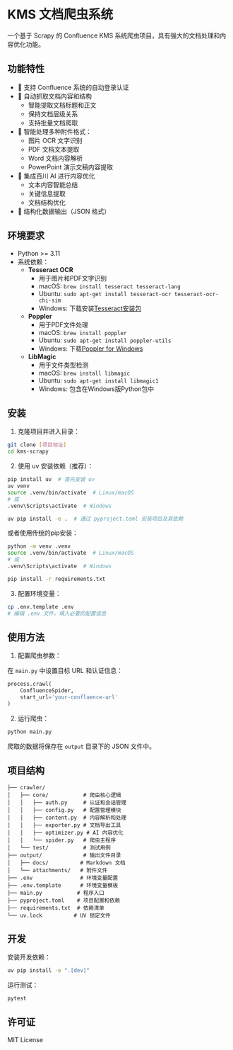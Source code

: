 # KMS 文档爬虫系统

一个基于 Scrapy 的 Confluence KMS 系统爬虫项目，具有强大的文档处理和内容优化功能。

## 功能特性

- 🔐 支持 Confluence 系统的自动登录认证
- 📑 自动抓取文档内容和结构
  - 智能提取文档标题和正文
  - 保持文档层级关系
  - 支持批量文档爬取
- 📎 智能处理多种附件格式：
  - 图片 OCR 文字识别
  - PDF 文档文本提取
  - Word 文档内容解析
  - PowerPoint 演示文稿内容提取
- 🤖 集成百川 AI 进行内容优化
  - 文本内容智能总结
  - 关键信息提取
  - 文档结构优化
- 💾 结构化数据输出（JSON 格式）

## 环境要求

- Python >= 3.11
- 系统依赖：
  - **Tesseract OCR**
    - 用于图片和PDF文字识别
    - macOS: `brew install tesseract tesseract-lang`
    - Ubuntu: `sudo apt-get install tesseract-ocr tesseract-ocr-chi-sim`
    - Windows: 下载安装[Tesseract安装包](https://github.com/UB-Mannheim/tesseract/wiki)
  - **Poppler**
    - 用于PDF文件处理
    - macOS: `brew install poppler`
    - Ubuntu: `sudo apt-get install poppler-utils`
    - Windows: 下载[Poppler for Windows](http://blog.alivate.com.au/poppler-windows/)
  - **LibMagic**
    - 用于文件类型检测
    - macOS: `brew install libmagic`
    - Ubuntu: `sudo apt-get install libmagic1`
    - Windows: 包含在Windows版Python包中

## 安装

1. 克隆项目并进入目录：

```bash
git clone [项目地址]
cd kms-scrapy
```

2. 使用 uv 安装依赖（推荐）：

```bash
pip install uv  # 首先安装 uv
uv venv
source .venv/bin/activate  # Linux/macOS
# 或
.venv\Scripts\activate  # Windows

uv pip install -e .  # 通过 pyproject.toml 安装项目及其依赖
```

或者使用传统的pip安装：

```bash
python -m venv .venv
source .venv/bin/activate  # Linux/macOS
# 或
.venv\Scripts\activate  # Windows

pip install -r requirements.txt
```

3. 配置环境变量：

```bash
cp .env.template .env
# 编辑 .env 文件，填入必要的配置信息
```

## 使用方法

1. 配置爬虫参数：

在 `main.py` 中设置目标 URL 和认证信息：

```python
process.crawl(
    ConfluenceSpider,
    start_url='your-confluence-url'
)
```

2. 运行爬虫：

```bash
python main.py
```

爬取的数据将保存在 `output` 目录下的 JSON 文件中。

## 项目结构
```
├── crawler/
│   ├── core/           # 爬虫核心逻辑
│   │   ├── auth.py     # 认证和会话管理
│   │   ├── config.py   # 配置管理模块
│   │   ├── content.py  # 内容解析和处理
│   │   ├── exporter.py # 文档导出工具
│   │   ├── optimizer.py # AI 内容优化
│   │   └── spider.py   # 爬虫主程序
│   └── test/           # 测试用例
├── output/             # 输出文件目录
│   ├── docs/          # Markdown 文档
│   └── attachments/   # 附件文件
├── .env               # 环境变量配置
├── .env.template      # 环境变量模板
├── main.py           # 程序入口
├── pyproject.toml    # 项目配置和依赖
├── requirements.txt  # 依赖清单
└── uv.lock          # UV 锁定文件
```

## 开发

安装开发依赖：

```bash
uv pip install -e ".[dev]"
```

运行测试：

```bash
pytest
```

## 许可证

MIT License